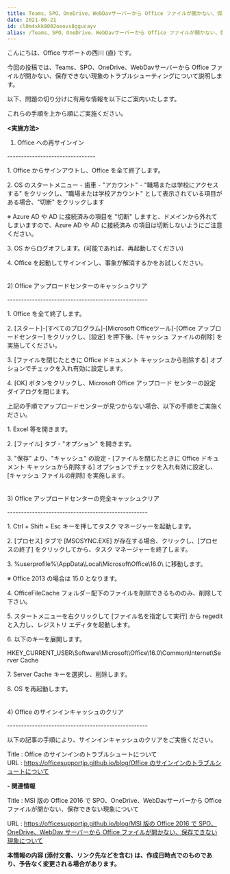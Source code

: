 ```yaml
---
title: Teams、SPO、OneDrive、WebDavサーバーから Office ファイルが開かない、保存できない現象のトラブルシューティングについて
date: 2021-06-21
id: cl0m4xkk8002oeovs8ggucayv
alias: /Teams、SPO、OneDrive、WebDavサーバーから Office ファイルが開かない、保存できない現象のトラブルシューティングについて/
---
```


こんにちは、Office サポートの西川 (直) です。  
  
今回の投稿では、Teams、SPO、OneDrive、WebDavサーバーから Office ファイルが開かない、保存できない現象のトラブルシューティングについて説明します。

以下、問題の切り分けに有用な情報を以下にご案内いたします。

これらの手順を上から順にご実施ください。

**<実施方法>**

1) Office への再サインイン

\--------------------------------

1\. Office からサインアウトし、Office を全て終了します。

2\. OS のスタートメニュー - 歯車 - "アカウント" - "職場または学校にアクセスする" をクリックし、"職場または学校アカウント" として表示されている項目がある場合、"切断" をクリックします

※ Azure AD や AD に接続済みの項目を "切断" しますと、ドメインから外れてしまいますので、Azure AD や AD に接続済み の項目は切断しないようにご注意ください。

3\. OS からログオフします。(可能であれば、再起動してください)

4\. Office を起動してサインインし、事象が解消するかをお試しください。

　  
2) Office アップロードセンターのキャッシュクリア

\---------------------------------------------------

1\. Office を全て終了します。

2\. \[スタート\]-\[すべてのプログラム\]-\[Microsoft Officeツール\]-\[Office アップロードセンター\] をクリックし、\[設定\] を押下後、\[キャッシュ ファイルの削除\] を実施してください。

3\. \[ファイルを閉じたときに Office ドキュメント キャッシュから削除する\] オプションでチェックを入れ有効に設定します。

4\. \[OK\] ボタンをクリックし、Microsoft Office アップロード センターの設定 ダイアログを閉じます。  

上記の手順でアップロードセンターが見つからない場合、以下の手順をご実施ください。

1\. Excel 等を開きます。

2\. \[ファイル\] タブ - "オプション" を開きます。

3\. "保存" より、"キャッシュ" の設定 - \[ファイルを閉じたときに Office ドキュメント キャッシュから削除する\] オプションでチェックを入れ有効に設定し、\[キャッシュ ファイルの削除\] を実施します。


　  
3) Office アップロードセンターの完全キャッシュクリア

\---------------------------------------------------

1\. Ctrl + Shift + Esc キーを押してタスク マネージャーを起動します。

2\. \[プロセス\] タブで \[MSOSYNC.EXE\] が存在する場合、クリックし、\[プロセスの終了\] をクリックしてから、タスク マネージャーを終了します。

3\. %userprofile%\\AppData\\Local\\Microsoft\\Office\\16.0\\ に移動します。

※ Office 2013 の場合は 15.0 となります。

4\. OfficeFileCache フォルダー配下のファイルを削除できるもののみ、削除して下さい。

5\. スタートメニューを右クリックして \[ファイル名を指定して実行\] から regedit と入力し、レジストリ エディタを起動します。

6\. 以下のキーを展開します。

HKEY\_CURRENT\_USER\\Software\\Microsoft\\Office\\16.0\\Common\\Internet\\Server Cache

7\. Server Cache キーを選択し、削除します。

8\. OS を再起動します。  


　  
4) Office のサインインキャッシュのクリア

\---------------------------------------------------

以下の記事の手順により、サインインキャッシュのクリアをご実施ください。

Title : Office のサインインのトラブルシュートについて  
URL : [https://officesupportjp.github.io/blog/Office のサインインのトラブルシュートについて](https://officesupportjp.github.io/blog/Office%20%E3%81%AE%E3%82%B5%E3%82%A4%E3%83%B3%E3%82%A4%E3%83%B3%E3%81%AE%E3%83%88%E3%83%A9%E3%83%96%E3%83%AB%E3%82%B7%E3%83%A5%E3%83%BC%E3%83%88%E3%81%AB%E3%81%A4%E3%81%84%E3%81%A6/)

**\- 関連情報**

Title : MSI 版の Office 2016 で SPO、OneDrive、WebDavサーバーから Office ファイルが開かない、保存できない現象について

URL : [https://officesupportjp.github.io/blog/MSI 版の Office 2016 で SPO、OneDrive、WebDav サーバーから Office ファイルが開かない、保存できない現象について](https://officesupportjp.github.io/blog/MSI%20%E7%89%88%E3%81%AE%20Office%202016%20%E3%81%A7%20SPO%E3%80%81OneDrive%E3%80%81WebDav%E3%82%B5%E3%83%BC%E3%83%90%E3%83%BC%E3%81%8B%E3%82%89%20Office%20%E3%83%95%E3%82%A1%E3%82%A4%E3%83%AB%E3%81%8C%E9%96%8B%E3%81%8B%E3%81%AA%E3%81%84%E3%80%81%E4%BF%9D%E5%AD%98%E3%81%A7%E3%81%8D%E3%81%AA%E3%81%84%E7%8F%BE%E8%B1%A1%E3%81%AB%E3%81%A4%E3%81%84%E3%81%A6/)

**本情報の内容 (添付文書、リンク先などを含む) は、作成日時点でのものであり、予告なく変更される場合があります。**